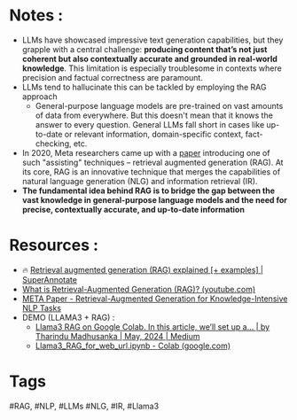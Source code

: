 
# Notes :

- LLMs have showcased impressive text generation capabilities, but they grapple with a central challenge: **producing content that’s not just coherent but also contextually accurate and grounded in real-world knowledge**. This limitation is especially troublesome in contexts where precision and factual correctness are paramount.
- LLMs tend to hallucinate this can be tackled by employing the RAG approach
	- General-purpose language models are pre-trained on vast amounts of data from everywhere. But this doesn't mean that it knows the answer to every question. General LLMs fall short in cases like up-to-date or relevant information, domain-specific context, fact-checking, etc.
- In 2020, Meta researchers came up with a [paper](https://arxiv.org/abs/2005.11401v4) introducing one of such "assisting" techniques – retrieval augmented generation (RAG). At its core, RAG is an innovative technique that merges the capabilities of natural language generation (NLG) and information retrieval (IR).
- **The fundamental idea behind RAG is to bridge the gap between the vast knowledge in general-purpose language models and the need for precise, contextually accurate, and up-to-date information**


# Resources :
- 🔥 [Retrieval augmented generation (RAG) explained [+ examples] | SuperAnnotate](https://www.superannotate.com/blog/rag-explained)
- [What is Retrieval-Augmented Generation (RAG)? (youtube.com)](https://www.youtube.com/watch?v=T-D1OfcDW1M)
- [META Paper - Retrieval-Augmented Generation for Knowledge-Intensive NLP Tasks](https://arxiv.org/pdf/2005.11401v4)
- DEMO (LLAMA3 + RAG) : 
	- [Llama3 RAG on Google Colab. In this article, we’ll set up a… | by Tharindu Madhusanka | May, 2024 | Medium](https://medium.com/@tharindumadhusanka99/llama3-rag-on-google-colab-73c43aa53281)
	- [Llama3_RAG_for_web_url.ipynb - Colab (google.com)](https://colab.research.google.com/drive/1Za5ezR4JSeSkl5l07G_PfulnopoA3q9X?usp=sharing#scrollTo=YLV0mqaSYy4V)

# Tags
#RAG, #NLP, #LLMs #NLG, #IR, #Llama3